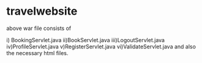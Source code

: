 # travelwebsite
above war file consists of 

i) BookingServlet.java
ii)BookServlet.java
iii)LogoutServlet.java
iv)ProfileServlet.java
v)RegisterServlet.java
vi)ValidateServlet.java
and also the necessary html files.

